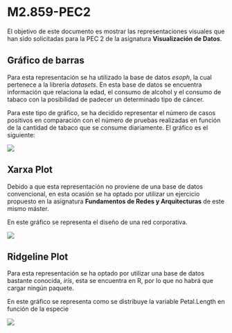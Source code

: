 # M2.859-PEC2
 
El objetivo de este documento es mostrar las representaciones visuales que han sido solicitadas para la PEC 2 de la asignatura **Visualización de Datos**.

## Gráfico de barras

Para esta representación se ha utilizado la base de datos *esoph*, la cual pertenece a la librería *datasets*. En esta base de datos se encuentra información que relaciona la edad, el consumo de alcohol y el consumo de tabaco con la posibilidad de padecer un determinado tipo de cáncer.

Para este tipo de gráfico, se ha decidido representar el número de casos positivos en comparación con el número de pruebas realizadas en función de la cantidad de tabaco que se consume diariamente. El gráfico es el siguiente:

![](C:/Users/ZeDNa/OneDrive/Documentos/GitHub/M2.859-PEC2/M2.859-PEC2/Imágenes/barplot.png)

## Xarxa Plot

Debido a que esta representación no proviene de una base de datos convencional, en esta ocasión se ha optado por utilizar un ejercicio propuesto en la asignatura **Fundamentos de Redes y Arquitecturas** de este mismo máster.

En este gráfico se representa el diseño de una red corporativa.

![](C:/Users/ZeDNa/OneDrive/Documentos/GitHub/M2.859-PEC2/M2.859-PEC2/Imágenes/xarxaplot.png)

## Ridgeline Plot

Para esta representación se ha optado por utilizar una base de datos bastante conocida, *iris*, esta se encuentra en R, por lo que no habrá que cargar ningún paquete.

En este gráfico se representa como se distribuye la variable Petal.Length en función de la especie

![](C:/Users/ZeDNa/OneDrive/Documentos/GitHub/M2.859-PEC2/M2.859-PEC2/Imágenes/ridgeplot.png)

